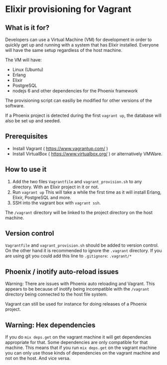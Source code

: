 # Elixir provisioning for Vagrant

## What is it for?

Developers can use a Virtual Machine (VM) for development in order to quickly get up and running with a system that has Elixir installed. Everyone will have the same setup regardless of the host machine.

The VM will have:
* Linux (Ubuntu)
* Erlang
* Elixir
* PostgreSQL
* nodejs 6 and other dependencies for the Phoenix framework

The provisioning script can easiliy be modified for other versions of the software.

If a Phoenix project is detected during the first `vagrant up`, the database will also be set up and seeded.

## Prerequisites

* Install Vagrant ( https://www.vagrantup.com/ )
* Install VirtualBox ( https://www.virtualbox.org/ ) or alternatively VMWare.

## How to use it

1. Add the two files `Vagrantfile` and `vagrant_provision.sh` to any directory. With an Elixir project in it or not.
2. Run `vagrant up` This will take a while the first time as it will install Erlang, Elixir, PostgreSQL and more.
3. SSH into the vagrant box with `vagrant ssh`.

The `/vagrant` directory will be linked to the project directory on the host machine.

## Version control

 `Vagrantfile` and `vagrant_provision.sh` should be added to version control.
On the other hand it is recommended to ignore the `.vagrant` directory. If you are using git you could add this line to `.gitignore`:
`.vagrant/*`

## Phoenix / inotify auto-reload issues

Warning: There are issues with Phoenix auto reloading and Vagrant. This appears to be because
of inotify being incompatible with the `/vagrant` directory being connected to the host file system.

Vagrant can still be used for instance for doing releases of a Phoenix project.

## Warning: Hex dependencies

If you do `mix deps.get` on the vagrant machine it will get dependencies appropriate for that.
Some dependencies are only compatible for that machine. This means that if you run `mix deps.get`
on the vagrant machine you can only use those kinds of dependencies on the vagrant machine and not
on the host. And vice versa.
